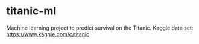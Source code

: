 # titanic-ml

Machine learning project to predict survival on the Titanic.
Kaggle data set: https://www.kaggle.com/c/titanic
